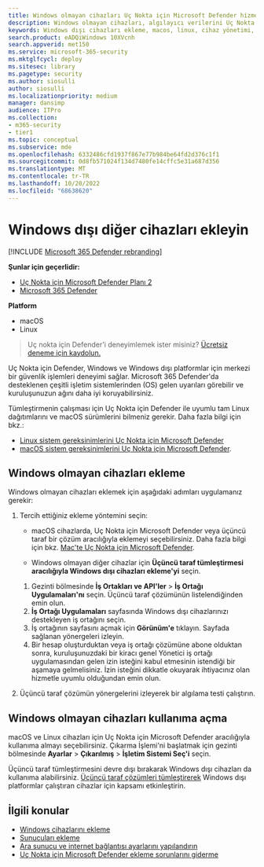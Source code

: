 ```yaml
---
title: Windows olmayan cihazları Uç Nokta için Microsoft Defender hizmetine ekleme
description: Windows olmayan cihazları, algılayıcı verilerini Uç Nokta için Microsoft Defender hizmetine gönderebilecekleri şekilde yapılandırın.
keywords: Windows dışı cihazları ekleme, macos, linux, cihaz yönetimi, Uç Nokta için Microsoft Defender cihazları yapılandırma
search.product: eADQiWindows 10XVcnh
search.appverid: met150
ms.service: microsoft-365-security
ms.mktglfcycl: deploy
ms.sitesec: library
ms.pagetype: security
ms.author: siosulli
author: siosulli
ms.localizationpriority: medium
manager: dansimp
audience: ITPro
ms.collection:
- m365-security
- tier1
ms.topic: conceptual
ms.subservice: mde
ms.openlocfilehash: 6332486cfd1937f867e77b984be64fd2d376c1f1
ms.sourcegitcommit: 0d8fb571024f134d7480fe14cffc5e31a687d356
ms.translationtype: MT
ms.contentlocale: tr-TR
ms.lasthandoff: 10/20/2022
ms.locfileid: "68638620"
---
```

# <a name="onboard-non-windows-devices"></a>Windows dışı diğer cihazları ekleyin

[!INCLUDE [Microsoft 365 Defender rebranding](../../includes/microsoft-defender.md)]


**Şunlar için geçerlidir:**
- [Uç Nokta için Microsoft Defender Planı 2](https://go.microsoft.com/fwlink/p/?linkid=2154037)
- [Microsoft 365 Defender](https://go.microsoft.com/fwlink/?linkid=2118804)

**Platform**
- macOS
- Linux

> Uç nokta için Defender'i deneyimlemek ister misiniz? [Ücretsiz deneme için kaydolun.](https://signup.microsoft.com/create-account/signup?products=7f379fee-c4f9-4278-b0a1-e4c8c2fcdf7e&ru=https://aka.ms/MDEp2OpenTrial?ocid=docs-wdatp-nonwindows-abovefoldlink)

Uç Nokta için Defender, Windows ve Windows dışı platformlar için merkezi bir güvenlik işlemleri deneyimi sağlar. Microsoft 365 Defender'da desteklenen çeşitli işletim sistemlerinden (OS) gelen uyarıları görebilir ve kuruluşunuzun ağını daha iyi koruyabilirsiniz.

Tümleştirmenin çalışması için Uç Nokta için Defender ile uyumlu tam Linux dağıtımlarını ve macOS sürümlerini bilmeniz gerekir. Daha fazla bilgi için bkz.:

- [Linux sistem gereksinimlerini Uç Nokta için Microsoft Defender](microsoft-defender-endpoint-linux.md#system-requirements)
- [macOS sistem gereksinimlerini Uç Nokta için Microsoft Defender](microsoft-defender-endpoint-mac.md#system-requirements).

## <a name="onboarding-non-windows-devices"></a>Windows olmayan cihazları ekleme

Windows olmayan cihazları eklemek için aşağıdaki adımları uygulamanız gerekir:

1. Tercih ettiğiniz ekleme yöntemini seçin:

   - macOS cihazlarda, Uç Nokta için Microsoft Defender veya üçüncü taraf bir çözüm aracılığıyla eklemeyi seçebilirsiniz. Daha fazla bilgi için bkz. [Mac'te Uç Nokta için Microsoft Defender](/microsoft-365/security/defender-endpoint/microsoft-defender-endpoint-mac).

   - Windows olmayan diğer cihazlar için **Üçüncü taraf tümleştirmesi aracılığıyla Windows dışı cihazları ekleme'yi** seçin.
    1. Gezinti bölmesinde **İş Ortakları ve API'ler** \> **İş Ortağı Uygulamaları'nı** seçin. Üçüncü taraf çözümünün listelendiğinden emin olun.
    2. **İş Ortağı Uygulamaları** sayfasında Windows dışı cihazlarınızı destekleyen iş ortağını seçin.
    3. İş ortağının sayfasını açmak için **Görünüm'e** tıklayın. Sayfada sağlanan yönergeleri izleyin.
    4. Bir hesap oluşturduktan veya iş ortağı çözümüne abone olduktan sonra, kuruluşunuzdaki bir kiracı genel Yönetici iş ortağı uygulamasından gelen izin isteğini kabul etmesinin istendiği bir aşamaya gelmelisiniz. İzin isteğini dikkatle okuyarak ihtiyacınız olan hizmetle uyumlu olduğundan emin olun.

2. Üçüncü taraf çözümün yönergelerini izleyerek bir algılama testi çalıştırın.

## <a name="offboard-non-windows-devices"></a>Windows olmayan cihazları kullanıma açma

macOS ve Linux cihazları için Uç Nokta için Microsoft Defender aracılığıyla kullanıma almayı seçebilirsiniz. Çıkarma İşlemi'ni başlatmak için gezinti bölmesinde **Ayarlar** \> **Çıkarılmış** \> **İşletim Sistemi Seç'i** seçin.

Üçüncü taraf tümleştirmesini devre dışı bırakarak Windows dışı cihazları da kullanıma alabilirsiniz. [Üçüncü taraf çözümleri tümleştirerek](https://security.microsoft.com/interoperability/partners) Windows dışı platformlar çalıştıran cihazlar için kapsamı etkinleştirin.

## <a name="related-topics"></a>İlgili konular
- [Windows cihazlarını ekleme](configure-endpoints.md)
- [Sunucuları ekleme](configure-server-endpoints.md)
- [Ara sunucu ve internet bağlantısı ayarlarını yapılandırın](configure-proxy-internet.md)
- [Uç Nokta için Microsoft Defender ekleme sorunlarını giderme](troubleshoot-onboarding.md)
